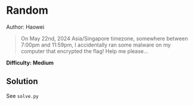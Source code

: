 # Random

Author: Haowei

> On May 22nd, 2024 Asia/Singapore timezone, somewhere between 7:00pm and 11:59pm, I accidentally ran some malware on my computer that encrypted the flag! Help me please...

**Difficulty: Medium**

## Solution

See `solve.py`